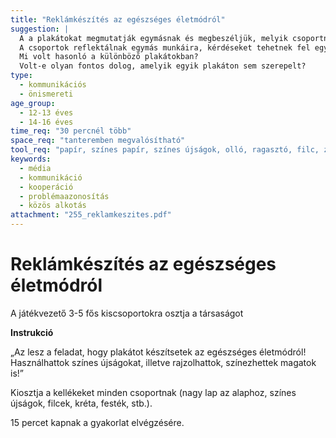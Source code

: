 ```yaml
---
title: "Reklámkészítés az egészséges életmódról"
suggestion: | 
  A a plakátokat megmutatják egymásnak és megbeszéljük, melyik csoportnak mit jelent az egészséges életmód.
  A csoportok reflektálnak egymás munkáira, kérdéseket tehetnek fel egymásnak.
  Mi volt hasonló a különböző plakátokban? 
  Volt-e olyan fontos dolog, amelyik egyik plakáton sem szerepelt?
type:
  - kommunikációs
  - önismereti
age_group:
  - 12-13 éves
  - 14-16 éves
time_req: "30 percnél több"
space_req: "tanteremben megvalósítható"
tool_req: "papír, színes papír, színes újságok, olló, ragasztó, filc, zsírkréta, festék, stb."
keywords: 
  - média
  - kommunikáció
  - kooperáció
  - problémaazonosítás
  - közös alkotás
attachment: "255_reklamkeszites.pdf"
---
```


# Reklámkészítés az egészséges életmódról

A játékvezető 3-5 fős kiscsoportokra osztja a társaságot

 **Instrukció**

„Az lesz a feladat, hogy plakátot készítsetek az egészséges életmódról! Használhattok színes újságokat, illetve rajzolhattok, színezhettek magatok is!”

Kiosztja a kellékeket minden csoportnak (nagy lap az alaphoz, színes újságok, filcek, kréta, festék, stb.).

15 percet kapnak a gyakorlat elvégzésére.
  
  
